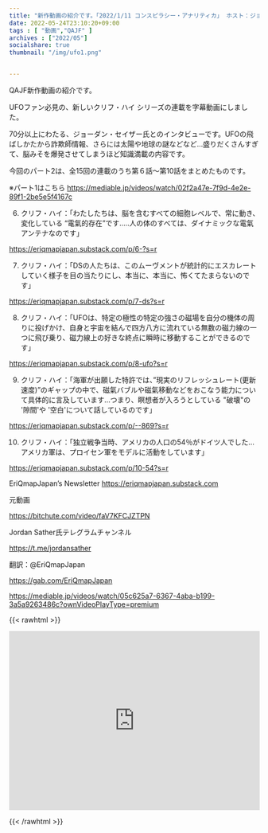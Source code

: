 ```yaml
---
title: "新作動画の紹介です。「2022/1/11 コンスピラシー・アナリティカ」 ホスト：ジョーダン・セイザー、 ゲスト：クリフ・ハイ （パート2）」"
date: 2022-05-24T23:10:20+09:00
tags : [ "動画","QAJF" ]
archives : ["2022/05"]
socialshare: true
thumbnail: "/img/ufo1.png"


---
```


QAJF新作動画の紹介です。

UFOファン必見の、新しいクリフ・ハイ シリーズの連載を字幕動画にしました。

70分以上にわたる、ジョーダン・セイザー氏とのインタビューです。UFOの飛ばしかたから詐欺師情報、さらには太陽や地球の謎などなど…盛りだくさんすぎて、脳みそを爆発させてしまうほど知識満載の内容です。

今回のパート2は、全15回の連載のうち第６話〜第10話をまとめたものです。

※パート1はこちら
https://mediable.jp/videos/watch/02f2a47e-7f9d-4e2e-89f1-2be5e5f4167c


6. クリフ・ハイ：「わたしたちは、脳を含むすべての細胞レベルで、常に動き、変化している “電氣的存在”です…..人の体のすべては、ダイナミックな電氣アンテナなのです」

https://eriqmapjapan.substack.com/p/6-?s=r

7. クリフ・ハイ：「DSの人たちは、このムーヴメントが統計的にエスカレートしていく様子を目の当たりにし、本当に、本当に、怖くてたまらないのです」

https://eriqmapjapan.substack.com/p/7-ds?s=r

8. クリフ・ハイ：「UFOは、特定の極性の特定の強さの磁場を自分の機体の周りに投げかけ、自身と宇宙を結んで四方八方に流れている無数の磁力線の一つに飛び乗り、磁力線上の好きな終点に瞬時に移動することができるのです」

https://eriqmapjapan.substack.com/p/8-ufo?s=r

9. クリフ・ハイ：「海軍が出願した特許では、”現実のリフレッシュレート(更新速度)”のギャップの中で、磁氣バブルや磁氣移動などをおこなう能力について具体的に言及しています…つまり、瞑想者が入ろうとしている "破壊"の '隙間'や '空白'について話しているのです」

https://eriqmapjapan.substack.com/p/--869?s=r

10. クリフ・ハイ：「独立戦争当時、アメリカの人口の54％がドイツ人でした…アメリカ軍は、プロイセン軍をモデルに活動をしています」

https://eriqmapjapan.substack.com/p/10-54?s=r

EriQmapJapan’s Newsletter
https://eriqmapjapan.substack.com

元動画

https://bitchute.com/video/faV7KFCJZTPN

Jordan Sather氏テレグラムチャンネル

https://t.me/jordansather

翻訳：@EriQmapJapan

https://gab.com/EriQmapJapan


https://mediable.jp/videos/watch/05c625a7-6367-4aba-b199-3a5a9263486c?ownVideoPlayType=premium


{{< rawhtml >}}

<iframe width="100%" height="360" scrolling="no" frameborder="0" style="border: none;" src="https://mediable.jp/videos/watch/05c625a7-6367-4aba-b199-3a5a9263486c?ownVideoPlayType=premium"></iframe>

{{< /rawhtml >}}
